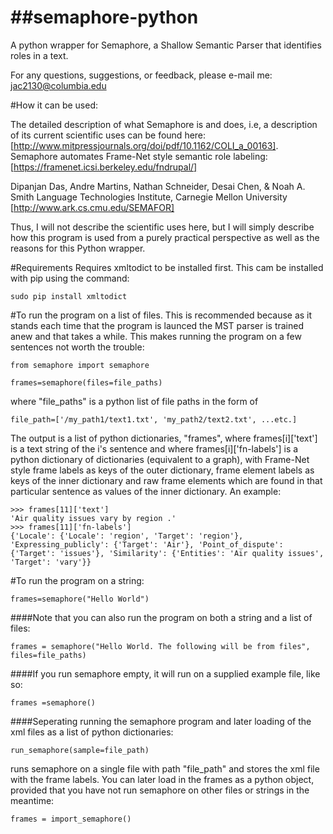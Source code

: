 ##semaphore-python
================

A python wrapper for Semaphore, a Shallow Semantic Parser that identifies roles in a text.

For any questions, suggestions, or feedback, please e-mail me: jac2130@columbia.edu

#How it can be used:

The detailed description of what Semaphore is and does, i.e, a description of its current scientific uses can be found here: [http://www.mitpressjournals.org/doi/pdf/10.1162/COLI_a_00163].
Semaphore automates Frame-Net style semantic role labeling:
[https://framenet.icsi.berkeley.edu/fndrupal/]

Dipanjan Das, Andre Martins, Nathan Schneider, Desai Chen, & Noah A. Smith Language Technologies Institute, Carnegie Mellon University [http://www.ark.cs.cmu.edu/SEMAFOR]

Thus, I will not describe the scientific uses here, but I will simply describe how this program is used from a purely practical perspective as well as the reasons for this Python wrapper.

#Requirements
Requires xmltodict to be installed first. This cam be installed with pip using the command:

    sudo pip install xmltodict

#To run the program on a list of files.
This is recommended because as it stands each time that the program is launced the MST parser is trained anew and that takes a while. This makes running the program on a few sentences not worth the trouble:

    from semaphore import semaphore

    frames=semaphore(files=file_paths)

where "file_paths" is a python list of file paths in the form of

    file_path=['/my_path1/text1.txt', 'my_path2/text2.txt', ...etc.]

The output is a list of python dictionaries, "frames", where frames[i]['text'] is a text string of the i's sentence and where frames[i]['fn-labels'] is a python dictionary of dictionaries (equivalent to a graph), with Frame-Net style frame labels as keys of the outer dictionary, frame element labels as keys of the inner dictionary and raw frame elements which are found in that particular sentence as values of the inner dictionary. An example:

    >>> frames[11]['text']
    'Air quality issues vary by region .'
    >>> frames[11]['fn-labels']
    {'Locale': {'Locale': 'region', 'Target': 'region'},	'Expressing_publicly': {'Target': 'Air'}, 'Point_of_dispute': {'Target': 'issues'}, 'Similarity': {'Entities': 'Air quality issues', 'Target': 'vary'}}

#To run the program on a string:

	frames=semaphore("Hello World")

####Note that you can also run the program on both a string and a list of files:

    frames = semaphore("Hello World. The following will be from files", files=file_paths)

####If you run semaphore empty, it will run on a supplied example file, like so:

    frames =semaphore()

####Seperating running the semaphore program and later loading of the xml files as a list of python dictionaries:

    run_semaphore(sample=file_path)

runs semaphore on a single file with path "file_path" and stores the xml file with the frame labels. You can later load in the frames as a python object, provided that you have not run semaphore on other files or strings in the meantime:

    frames = import_semaphore()
